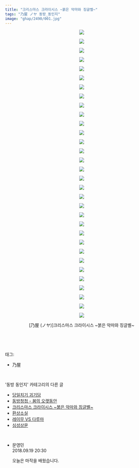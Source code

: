 ```yaml
---
title: "크리스마스 크라이시스 ~붉은 악마와 징글벨~"
tags: "乃屋 ノヤ 동방_동인지"
image: "ghap/2490/001.jpg"
---
```

<div class="article">
<p style="text-align: center; clear: none; float: none;"><img src="{{ site.nasurl }}/ghap/2490/001.jpg"/></p>
<p style="text-align: center; clear: none; float: none;"><img src="{{ site.nasurl }}/ghap/2490/002.jpg"/></p>
<p style="text-align: center; clear: none; float: none;"><img src="{{ site.nasurl }}/ghap/2490/003.jpg"/></p>
<p style="text-align: center; clear: none; float: none;"><img src="{{ site.nasurl }}/ghap/2490/004.jpg"/></p>
<p style="text-align: center; clear: none; float: none;"><img src="{{ site.nasurl }}/ghap/2490/005.jpg"/></p>
<p style="text-align: center; clear: none; float: none;"><img src="{{ site.nasurl }}/ghap/2490/006.jpg"/></p>
<p style="text-align: center; clear: none; float: none;"><img src="{{ site.nasurl }}/ghap/2490/007.jpg"/></p>
<p style="text-align: center; clear: none; float: none;"><img src="{{ site.nasurl }}/ghap/2490/008.jpg"/></p>
<p style="text-align: center; clear: none; float: none;"><img src="{{ site.nasurl }}/ghap/2490/009.jpg"/></p>
<p style="text-align: center; clear: none; float: none;"><img src="{{ site.nasurl }}/ghap/2490/010.jpg"/></p>
<p style="text-align: center; clear: none; float: none;"><img src="{{ site.nasurl }}/ghap/2490/011.jpg"/></p>
<p style="text-align: center; clear: none; float: none;"><img src="{{ site.nasurl }}/ghap/2490/012.jpg"/></p>
<p style="text-align: center; clear: none; float: none;"><img src="{{ site.nasurl }}/ghap/2490/013.jpg"/></p>
<p style="text-align: center; clear: none; float: none;"><img src="{{ site.nasurl }}/ghap/2490/014.jpg"/></p>
<p style="text-align: center; clear: none; float: none;"><img src="{{ site.nasurl }}/ghap/2490/015.jpg"/></p>
<p style="text-align: center; clear: none; float: none;"><img src="{{ site.nasurl }}/ghap/2490/016.jpg"/></p>
<p style="text-align: center; clear: none; float: none;"><img src="{{ site.nasurl }}/ghap/2490/017.jpg"/></p>
<p style="text-align: center; clear: none; float: none;"><img src="{{ site.nasurl }}/ghap/2490/018.jpg"/></p>
<p style="text-align: center; clear: none; float: none;"><img src="{{ site.nasurl }}/ghap/2490/019.jpg"/></p>
<p style="text-align: center; clear: none; float: none;"><img src="{{ site.nasurl }}/ghap/2490/020.jpg"/></p>
<p style="text-align: center; clear: none; float: none;"><img src="{{ site.nasurl }}/ghap/2490/021.jpg"/></p>
<p style="text-align: center; clear: none; float: none;"><img src="{{ site.nasurl }}/ghap/2490/022.jpg"/></p>
<p style="text-align: center; clear: none; float: none;"><img src="{{ site.nasurl }}/ghap/2490/023.jpg"/></p>
<p style="text-align: center; clear: none; float: none;"><img src="{{ site.nasurl }}/ghap/2490/024.jpg"/></p>
<p style="text-align: center; clear: none; float: none;"><img src="{{ site.nasurl }}/ghap/2490/025.jpg"/></p>
<p style="text-align: center; clear: none; float: none;"><img src="{{ site.nasurl }}/ghap/2490/026.jpg"/></p>
<p style="text-align: center; clear: none; float: none;"><img src="{{ site.nasurl }}/ghap/2490/027.jpg"/></p>
<p style="text-align: center; clear: none; float: none;"><img src="{{ site.nasurl }}/ghap/2490/028.jpg"/></p>
<p style="text-align: center; clear: none; float: none;"><img src="{{ site.nasurl }}/ghap/2490/029.jpg"/></p>
<p style="text-align: center; clear: none; float: none;"><img src="{{ site.nasurl }}/ghap/2490/030.jpg"/></p>
<p style="text-align: center; clear: none; float: none;"><img src="{{ site.nasurl }}/ghap/2490/031.jpg"/></p>
<p style="text-align: center; clear: none; float: none;"><img src="{{ site.nasurl }}/ghap/2490/032.jpg"/></p>
<p style="text-align: center; clear: none; float: none;">[乃屋 (ノヤ)]크리스마스 크라이시스 ~붉은 악마와 징글벨~</p>
<p><br/></p>
</div><br/>
<div class="tagTrail">
<p>태그: </p>
<ul>
<li>乃屋</li>
</ul>
</div><br/>
<div class="another">
<p>'동방 동인지' 카테고리의 다른 글</p>
<ul>
<li><a href="/2016-10-07-ghap_2492">당일치기 괴기담</a></li>
<li><a href="/2016-10-07-ghap_2491">동방청첩 - 봄의 오랫동안</a></li>
<li><a href="/2016-10-07-ghap_2490">크리스마스 크라이시스 ~붉은 악마와 징글벨~</a></li>
<li><a href="/2016-10-07-ghap_2489">환상소실</a></li>
<li><a href="/2016-10-07-ghap_2488">레이무 VS 다루마</a></li>
<li><a href="/2016-10-07-ghap_2485">심성상문</a></li>
</ul>
</div><br/>
<div class="cb_module cb_fluid">
<div class="cb_wrt cb_profile">
<div class="comment">
<ul>
<li class="cb_thumb_off" id="comment15335940">
<div class="cb_comment_area">
<div class="cb_info_area">
<div class="cb_section">
<span class="cb_nick_name">문영민</span>
</div>
<div class="cb_section">
<span class="cb_date">2018.09.19 20:30 </span>
</div>
</div>
<div class="cb_dsc_comment">
<p class="cb_dsc">
											오늘은 마작을 배웠습니다. 
										</p>
</div>
</div></li>
</ul>
</div>
</div><!-- commentList close -->
</div><br/>
